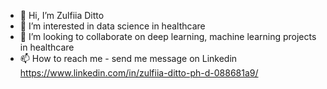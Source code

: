- 👋 Hi, I’m Zulfiia Ditto
- 👀 I’m interested in data science in healthcare
- 💞️ I’m looking to collaborate on deep learning, machine learning projects in healthcare  
- 📫 How to reach me - send me message on Linkedin https://www.linkedin.com/in/zulfiia-ditto-ph-d-088681a9/

<!---
ZulfiiaDitto/ZulfiiaDitto is a ✨ special ✨ repository because its `README.md` (this file) appears on your GitHub profile.
You can click the Preview link to take a look at your changes.
--->
